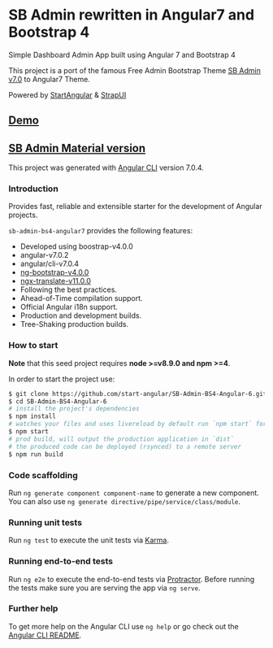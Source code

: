 # SB Admin rewritten in Angular7 and Bootstrap 4

Simple Dashboard Admin App built using Angular 7 and Bootstrap 4

This project is a port of the famous Free Admin Bootstrap Theme [SB Admin v7.0](http://startbootstrap.com/template-overviews/sb-admin-2/) to Angular7 Theme.

Powered by [StartAngular](http://startangular.com/) & [StrapUI](http://strapui.com/)

## [Demo](http://rawgit.com/start-angular/SB-Admin-BS4-Angular-6/master/dist/)

## [SB Admin Material version](https://github.com/start-javascript/sb-admin-material)

This project was generated with [Angular CLI](https://github.com/angular/angular-cli) version 7.0.4.

### Introduction

Provides fast, reliable and extensible starter for the development of Angular projects.

`sb-admin-bs4-angular7` provides the following features:

*   Developed using boostrap-v4.0.0
*   angular-v7.0.2
*   angular/cli-v7.0.4
*   [ng-bootstrap-v4.0.0](https://github.com/ng-bootstrap/)
*   [ngx-translate-v11.0.0](https://github.com/ngx-translate)
*   Following the best practices.
*   Ahead-of-Time compilation support.
*   Official Angular i18n support.
*   Production and development builds.
*   Tree-Shaking production builds.

### How to start

**Note** that this seed project requires **node >=v8.9.0 and npm >=4**.

In order to start the project use:

```bash
$ git clone https://github.com/start-angular/SB-Admin-BS4-Angular-6.git
$ cd SB-Admin-BS4-Angular-6
# install the project's dependencies
$ npm install
# watches your files and uses livereload by default run `npm start` for a dev server. Navigate to `http://localhost:4200/`. The app will automatically reload if you change any of the source files.
$ npm start
# prod build, will output the production application in `dist`
# the produced code can be deployed (rsynced) to a remote server
$ npm run build
```

### Code scaffolding

Run `ng generate component component-name` to generate a new component. You can also use `ng generate directive/pipe/service/class/module`.

### Running unit tests

Run `ng test` to execute the unit tests via [Karma](https://karma-runner.github.io).

### Running end-to-end tests

Run `ng e2e` to execute the end-to-end tests via [Protractor](http://www.protractortest.org/).
Before running the tests make sure you are serving the app via `ng serve`.

### Further help

To get more help on the Angular CLI use `ng help` or go check out the [Angular CLI README](https://github.com/angular/angular-cli/blob/master/README.md).
